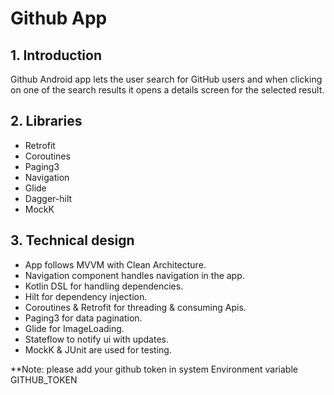 # Github App

## 1. Introduction
Github Android app lets the user search for GitHub users and when clicking on one of the search results it opens a details screen for the selected result.
## 2. Libraries

- Retrofit
- Coroutines
- Paging3
- Navigation
- Glide
- Dagger-hilt
- MockK


## 3. Technical design
- App follows MVVM with Clean Architecture.
- Navigation component handles navigation in the app.
- Kotlin DSL for handling dependencies.
- Hilt for dependency injection.
- Coroutines & Retrofit for threading & consuming Apis.
- Paging3 for data pagination.
- Glide for ImageLoading.
- Stateflow to notify ui with updates.
- MockK & JUnit are used for testing.

**Note: please add your github token in system Environment variable GITHUB_TOKEN
